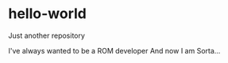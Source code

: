 # hello-world
Just another repository

I've always wanted to be a ROM developer
And now I am
Sorta...

